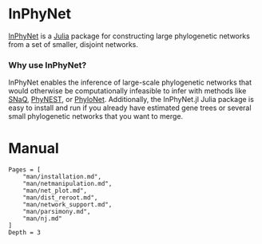 # InPhyNet

[InPhyNet](https://github.com/NathanKolbow/InPhyNet.jl) is a [Julia](https://julialang.org/) package for constructing large phylogenetic networks from a set of smaller, disjoint networks.

### Why use InPhyNet?

InPhyNet enables the inference of large-scale phylogenetic networks that would otherwise be computationally infeasible to infer with methods like [SNaQ](https://github.com/JuliaPhylo/SNaQ.jl), [PhyNEST](https://github.com/sungsik-kong/PhyNEST.jl), or [PhyloNet](https://phylogenomics.rice.edu/html/phylonetTutorial.html). Additionally, the InPhyNet.jl Julia package is easy to install and run if you already have estimated gene trees or several small phylogenetic networks that you want to merge.

# Manual

```@contents
Pages = [
    "man/installation.md",
    "man/netmanipulation.md",
    "man/net_plot.md",
    "man/dist_reroot.md",
    "man/network_support.md",
    "man/parsimony.md",
    "man/nj.md"
]
Depth = 3
```
